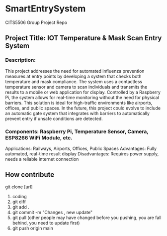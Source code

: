 # SmartEntrySystem
CITS5506 Group Project Repo

## Project Title: IOT Temperature & Mask Scan Entry System
### Description: 
This project addresses the need for automated influenza prevention measures at entry points by developing a system that checks both temperature and mask compliance. The system uses a contactless temperature sensor and camera to scan individuals and transmits the results to a mobile or web application for display. Controlled by a Raspberry Pi, the system allows for real-time monitoring without the need for physical barriers. This solution is ideal for high-traffic environments like airports, offices, and public spaces. In the future, this project could evolve to include an automatic gate system that integrates with barriers to automatically prevent entry if unsafe conditions are detected.
 
### Components: Raspberry Pi, Temperature Sensor, Camera, ESP8266 WiFi Module, etc.
Applications: Railways, Airports, Offices, Public Spaces
Advantages: Fully automated, real-time result display
Disadvantages: Requires power supply, needs a reliable internet connection
 
## How contribute
git clone [url]
1. coding
2. git diff
3. git add .
4. git commit -m "Changes , new update"
5. git pull (other people may have changed before you pushing, you are fall behind, you need to update first)
6. git push origin main
 
